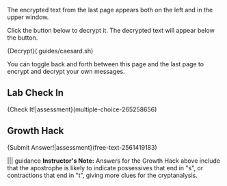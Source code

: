 The encrypted text from the last page appears both on the left and in the upper window. 

Click the button below to decrypt it. The decrypted text will appear below the button.

{Decrypt}(.guides/caesard.sh)

You  can toggle back and forth between this page and the last page to encrypt and decrypt your own messages.

## Lab Check In 
{Check It!|assessment}(multiple-choice-265258656)

## Growth Hack
{Submit Answer!|assessment}(free-text-2561419183)

||| guidance
**Instructor's Note:** Answers for the Growth Hack above include that the apostrophe is likely to indicate possessives that end in "s", or contractions that end in "t", giving more clues for the cryptanalysis.
